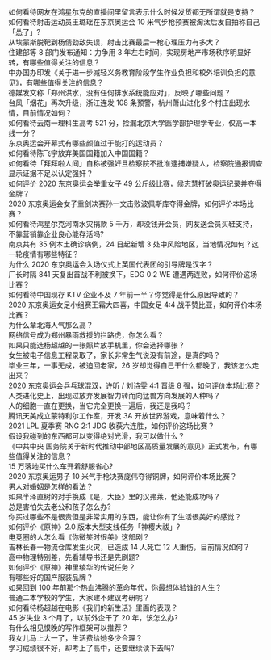 如何看待网友在鸿星尔克的直播间里留言表示什么时候发货都无所谓就是支持？  
如何看待射击运动员王璐瑶在东京奥运会 10 米气步枪预赛被淘汰后发自拍称自己「怂了」?  
从埃蒙斯脱靶到杨倩劲敌失误，射击比赛最后一枪心理压力有多大？  
住建部等 8 部门发布通知：力争用 3 年左右时间，实现房地产市场秩序明显好转，有哪些值得关注的信息？  
中办国办印发《关于进一步减轻义务教育阶段学生作业负担和校外培训负担的意见》，有哪些值得关注的信息？  
德媒发文称「郑州洪水，没有任何排水系统能应对」，反映了哪些问题？  
台风「烟花」再次升级，浙江连发 108 条预警，杭州萧山进化多个村庄出现水情，目前情况如何？  
如何看待云南一理科生高考 521 分，捡漏北京大学医学部护理学专业，仅高一本线一分？  
东京奥运会开幕式有哪些颜值过于能打的运动员？  
如何看待陈飞宇放弃美国国籍加入中国国籍？  
如何看待「拜拜啦人间」自称被强奸且检察院不批准逮捕嫌疑人，检察院通报调查显示证据不足以认定强奸？  
如何评价 2020 东京奥运会举重女子 49 公斤级比赛，侯志慧打破奥运纪录并夺得金牌？  
2020 东京奥运会女子重剑决赛孙一文击败波佩斯库夺得金牌，如何评价本场比赛？  
如何看待鸿星尔克河南水灾捐款 5 千万，却没钱开会员，网友送会员买鞋支持，不靠营销靠企业良心能存活吗?  
南京共有 35 例本土确诊病例，24 日起新增 3 处中风险地区，当地情况如何？这一轮疫情有哪些特征？  
为什么 2020 东京奥运会入场仪式上英国代表团的引导牌是汉字？  
厂长时隔 841 天复出首战不利被换下，EDG 0:2 WE 遭遇两连败，如何评价这场比赛？  
如何看待中国现存 KTV 企业不及 7 年前一半？你觉得是什么原因导致的？  
2020 东京奥运女足小组赛王霜大四喜，中国女足 4:4 战平赞比亚，如何评价本场比赛？  
为什么章北海人气那么高？  
网络信号成为郑州暴雨救援的拦路虎，你怎么看？  
如果只能选杨超越的一张照片放手机里，你会选择哪张？  
女生被电子信息工程录取了，家长非常生气说没有前途，是真的吗？  
毕业三年，一事无成，被迫回老家，26 岁却觉得自己干什么都晚了，我该怎么走出来？  
2020 东京奥运会乒乓球混双，许昕 / 刘诗雯 4:1 晋级 8 强，如何评价本场比赛？  
人类进化史上，出现过放弃发展智力转而向猛兽方向发展的人种吗？  
人的细胞一直在更换，当它完全更换一遍后，我还是我吗？  
腾讯天美成立蒙特利尔工作室，开发 3A 开放世界游戏，意味着什么？  
2021 LPL 夏季赛 RNG 2:1 JDG 收获六连胜，如何评价这场比赛？  
假设我碰到的东西都可以变得绝对光滑，我可以做什么？  
《中共中央 国务院关于新时代推动中部地区高质量发展的意见》正式发布，有哪些值得关注的信息？  
15 万落地买什么车开着舒服省心?  
2020 东京奥运男子 10 米气手枪决赛庞伟夺得铜牌，如何评价本场比赛？  
男人对婚姻是怎样的看法？  
如果半泽直树的对手换成《是，大臣》里的汉弗莱，他还能成功吗？  
总是害怕失去老公和孩子怎么办?  
你买过哪些不是很贵但是非常实用的东西，能让你有了生活很美好的感觉？  
如何评价《原神》2.0 版本大型支线任务「神樱大祓」?  
电竞圈的人怎么看《你微笑时很美》这部剧？  
吉林长春一物流仓库发生火灾，已造成 14 人死亡 12 人重伤，目前情况如何？  
高中物理特别差，先看辅导书还是先刷题?  
如何评价《原神》神里绫华的传说任务？  
有哪些好的国产服装品牌？  
如果回到 100 年前那个热血沸腾的革命年代，你最想体验谁的人生？  
普通二本学校的学生，大家建不建议考研呢？  
如何看待杨超越在电影《我们的新生活》里面的表现？  
45 岁失业 3 个月了，以前外企干了 20 年，该怎么办?  
有什么相见恨晚的写作框架可以推荐？  
我女儿马上大一了，生活费给她多少合理？  
学习成绩很不好，却考上了高中，还要继续读下去吗?  
